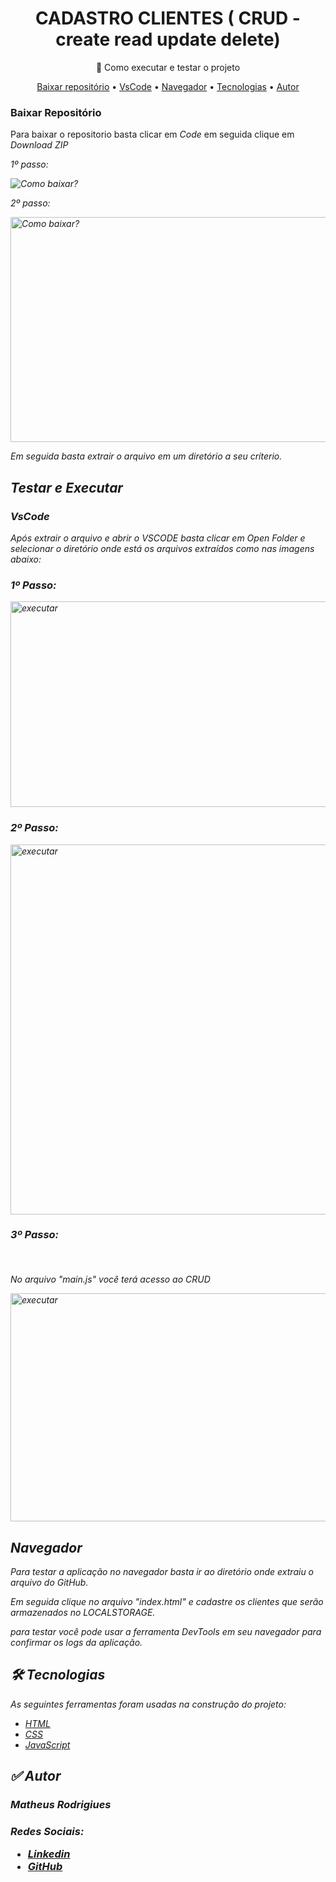 <h1 align="center">CADASTRO CLIENTES ( CRUD - create read update delete)</h1>
<p align="center">🚀 Como executar e testar o projeto</p>

<p align="center">
 <a href="#baixar">Baixar repositório</a> •
 <a href="#vscode">VsCode</a> • 
 <a href="#navegador">Navegador</a> • 
 <a href="#tecnologias">Tecnologias</a> • 
 <a href="#autor">Autor</a>
</p>

### Baixar Repositório


<p>Para baixar o repositorio basta clicar em <em>Code</em> em seguida clique em <em>Download ZIP<em> </p>

<p> 1º passo: </p>
<img src ="https://i.ibb.co/cb2KXcF/baixar1.png" title = "Como baixar?" alt = " Como baixar?" >

<p> 2º passo: </p>
<img src = "https://drive.google.com/file/d/1JsE66a7v6N9c295REDIACyTvWnbmZsbO/view?usp=sharing" title = "Como baixar?" alt = " Como baixar?" height="360" width="720">
<p></p>
<p>Em seguida basta extrair o arquivo em um diretório a seu críterio.</p>

## Testar e Executar
<p></p>

### VsCode

<p> Após extrair o arquivo e abrir o <em>VSCODE<em> basta clicar em <em>Open Folder</em> e selecionar o diretório onde está os arquivos extraídos como nas imagens abaixo: </p>
<p>

</p>

### <p>1º Passo:</p>
<img src = "https://drive.google.com/file/d/1OmTOiUT0DWOYgWL-bYwi9mYk5t-1_eTv/view?usp=sharing" title = "executar" alt = " executar" height="329" width="514" >
<p>

</p>

### <p>2º Passo:</p>
<img src = "https://drive.google.com/file/d/1IUW4Pnj8zxkqGxwslWduTELHQYODJHRI/view?usp=sharing" title = "executar" alt = " executar" height="592" width="738" >
<p>

</p>

### <p>3º Passo:</p><br>
<p>No arquivo "main.js" você terá acesso ao CRUD </p>
<img src = "https://drive.google.com/file/d/1EqHEHjNN_R23FgOnQlthWNGe4pOanzNK/view?usp=sharing" title = "executar" alt = " executar" height="365" width="683" >

## Navegador

<p>Para testar a aplicação no navegador basta ir ao diretório onde extraiu o arquivo do GitHub.</p>
<p>Em seguida clique no arquivo "index.html" e cadastre os clientes que serão armazenados no LOCALSTORAGE.</p>
<p> para testar você pode usar a ferramenta <em>DevTools</em> em seu navegador para confirmar os logs da aplicação.</p>

## 🛠 Tecnologias

As seguintes ferramentas foram usadas na construção do projeto:

- [HTML](https://developer.mozilla.org/pt-BR/docs/Web/HTML/Element/html)
- [CSS](https://developer.mozilla.org/pt-BR/docs/Learn/Getting_started_with_the_web/CSS_basics)
- [JavaScript](https://www.javascript.com/)

## ✅ Autor

<h3> Matheus Rodrigiues<h3>
<p>Redes Sociais:</p>

- [Linkedin](https://www.linkedin.com/in/matheusfor)
- [GitHub](https://github.com/MatheusFOR)





